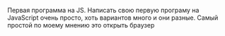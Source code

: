 Первая программа на JS.
Написать свою первую програму на JavaScript очень просто, хоть вариантов много и они разные. Самый простой по моему мнению это открыть браузер